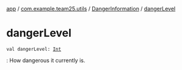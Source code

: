 [app](../../index.md) / [com.example.team25.utils](../index.md) / [DangerInformation](index.md) / [dangerLevel](./danger-level.md)

# dangerLevel

`val dangerLevel: `[`Int`](https://kotlinlang.org/api/latest/jvm/stdlib/kotlin/-int/index.html)

: How dangerous it currently is.

